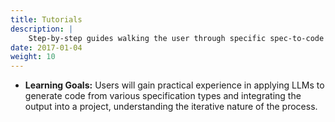 ```yaml
---
title: Tutorials
description: |
    Step-by-step guides walking the user through specific spec-to-code tasks using LLMs. Each tutorial focuses on achieving a concrete, tangible outcome by following a guided path from a given specification snippet to functional code.
date: 2017-01-04
weight: 10
---
```


* **Learning Goals:** Users will gain practical experience in applying LLMs to generate code from various specification types and integrating the output into a project, understanding the iterative nature of the process.
